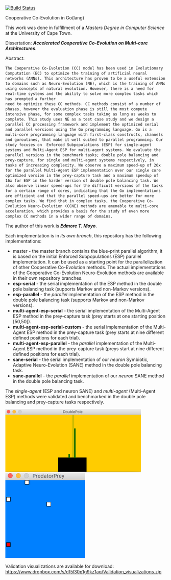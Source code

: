 [![Build Status](https://travis-ci.com/edmore/cooperative-coevolution.svg?token=qCqiUCDFN1395pnZuyJY&branch=master)](https://magnum.travis-ci.com/edmore/cooperative-coevolution)

Cooperative Co-Evolution in Go(lang)

This work was done in fulfillment of a _Masters Degree in Computer Science_ at the University of Cape Town.

Dissertation: **_Accelerated Cooperative Co-Evolution on Multi-core Architectures_**.

Abstract:

```
The Cooperative Co-Evolution (CC) model has been used in Evolutionary Computation (EC) to optimize the training of artificial neural networks (ANNs). This architecture has proven to be a useful extension to domains such as Neuro-Evolution (NE), which is the training of ANNs using concepts of natural evolution. However, there is a need for real-time systems and the ability to solve more complex tasks which has prompted a further
need to optimize these CC methods. CC methods consist of a number of phases, however the evaluation phase is still the most compute intensive phase, for some complex tasks taking as long as weeks to complete. This study uses NE as a test case study and we design a parallel CC processing framework and implement the optimized serial and parallel versions using the Go programming language. Go is a multi-core programming language with first-class constructs, channels and goroutines, that make it well suited to parallel programming. Our study focuses on  Enforced Subpopulations (ESP) for single-agent systems and Multi-Agent ESP for multi-agent systems. We evaluate the parallel versions in the benchmark tasks; double pole balancing and prey-capture, for single and multi-agent systems respectively, in tasks of increasing complexity. We observe a maximum speed-up of 20x for the parallel Multi-Agent ESP implementation over our single core optimized version in the prey-capture task and a maximum speedup of 16x for ESP in the harder version of double pole balancing task. We also observe linear speed-ups for the difficult versions of the tasks for a certain range of cores, indicating that the Go implementations are efficient and that the parallel speed-ups are better for more complex tasks. We find that in complex tasks, the Cooperative Co-Evolution Neuro-Evolution (CCNE) methods are amenable to multi-core acceleration, which provides a basis for the study of even more complex CC methods in a wider range of domains.
```

The author of this work is **_Edmore T. Moyo_**.

Each implementation is in _its own branch_, this repository has the following implementations:

- master - the master branch contains the blue-print parallel algorithm, it is based on the initial Enforced Subpopulations (ESP) parallel implementation. It can be used as a starting point for the parallelization of other Cooperative Co-Evolution methods. The actual implementations of the Cooperative Co-Evolution Neuro-Evolution methods are available in their own repository branches.
- **esp-serial** - the serial implementation of the ESP method in the double pole balancing task (supports Markov and non-Markov versions).
- **esp-parallel** - the _parallel_ implementation of the ESP method in the double pole balancing task  (supports Markov and non-Markov versions).
-  **multi-agent-esp-serial** - the serial implementation of the Multi-Agent ESP method in the prey-capture task (prey starts at one starting position [50,50]).
- **multi-agent-esp-serial-custom** - the serial implementation of the Multi-Agent ESP method in the prey-capture task (prey starts at nine different defined positions for each trial).
- **multi-agent-esp-parallel** - the _parallel_ implementation of the Multi-Agent ESP method in the prey-capture task (preys start at nine different defined positions for each trial).
- **sane-serial** - the serial implementation of our _neuron_ Symbiotic, Adaptive Neuro-Evolution (SANE) method in the double pole balancing task.
- **sane-parallel** - the _parallel_ implementation of our _neuron_ SANE method in the double pole balancing task.


The _single-agent_ (ESP and neuron SANE) and _multi-agent_ (Multi-Agent ESP) methods were validated and benchmarked in the double pole balancing and prey-capture tasks respectively.

<img src="validation_screenshots/validation_esp_serial_2a_cartpole.png" width="425"/> <img src="validation_screenshots/validation_pursuit_evasion.png" width="250"/>

Validation visualizations are available for download: https://www.dropbox.com/s/df5l30p1g9kz1aq/Validation_visualizations.zip
